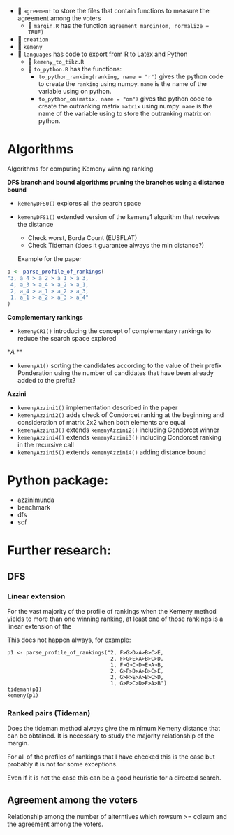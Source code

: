 - :file_folder: `agreement` to store the files that contain functions to measure the agreement among the voters
  - :page_facing_up: `margin.R` has the function `agreement_margin(om, normalize = TRUE)`
- :file_folder: `creation`
- :file_folder: `kemeny`
- :file_folder: `languages` has code to export from R to Latex and Python
  - :page_facing_up: `kemeny_to_tikz.R`
  - :page_facing_up: `to_python.R` has the functions:
    - `to_python_ranking(ranking, name = "r")` gives the python code to create
    the `ranking` using numpy. `name` is the name of the variable using on python.
    - `to_python_om(matix, name = "om")` gives the python code to create
    the outranking matrix `matrix` using numpy. `name` is the name of the variable using to store the outranking matrix on python.



# Algorithms

Algorithms for computing Kemeny winning ranking
 
**DFS branch and bound algorithms pruning the branches using a distance bound**

- `kemenyDFS0()` explores all the search space
- `kemenyDFS1()` extended version of the kemeny1 algorithm that receives the distance
  - Check worst, Borda Count (EUSFLAT)
  - Check Tideman (does it guarantee always the min distance?)
  
  Example for the paper
  
```r
p <- parse_profile_of_rankings(
"3, a_4 > a_2 > a_1 > a_3,
 4, a_3 > a_4 > a_2 > a_1,
 2, a_4 > a_1 > a_2 > a_3,
 1, a_1 > a_2 > a_3 > a_4"
)
```


**Complementary rankings**

- `kemenyCR1()` introducing the concept of complementary rankings to reduce the search space explored

**A* **

- `kemenyA1()` sorting the candidates according to the value of their prefix
Ponderation using the number of candidates that have been already added to the prefix?

**Azzini**

- `kemenyAzzini1()` implementation described in the paper
- `kemenyAzzini2()` adds check of Condorcet ranking at the beginning and consideration of matrix 2x2 when both elements are equal
- `kemenyAzzini3()` extends `kemenyAzzini2()` including Condorcet winner
- `kemenyAzzini4()` extends `kemenyAzzini3()` including Condorcet ranking in the recursive call
- `kemenyAzzini5()` extends `kemenyAzzini4()` adding distance bound

# Python package:

- azzinimunda
- benchmark
- dfs
- scf

# Further research:

## DFS

### Linear extension

For the vast majority of the profile of rankings when the Kemeny method yields to more than one winning ranking, at least one of those rankings is a linear extension of the 

This does not happen always, for example:

```
p1 <- parse_profile_of_rankings("2, F>G>D>A>B>C>E,
                                 2, F>G>E>A>B>C>D,
                                 1, F>G>C>D>E>A>B,
                                 2, G>F>D>A>B>C>E,
                                 2, G>F>E>A>B>C>D,
                                 1, G>F>C>D>E>A>B")
tideman(p1)
kemeny(p1)
```

### Ranked pairs (Tideman)

Does the tideman method always give the minimum Kemeny distance that can be obtained. It is necessary to study the majority relationship of the margin.

For all of the profiles of rankings that I have checked this is the case but probably it is not for some exceptions.

Even if it is not the case this can be a good heuristic for a directed search.

## Agreement among the voters

Relationship among the number of alterntives which rowsum >= colsum and the agreement among the voters.


